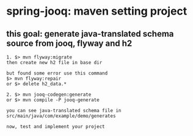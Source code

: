 # spring-jooq:  maven setting project

## this goal: generate java-translated schema source from jooq, flyway and h2
```
1. $> mvn flyway:migrate
then create new h2 file in base dir
 
but found some error use this command 
$> mvn flyway:repair 
or $> delete h2_data.*

2. $> mvn jooq-codegen:generate
or $> mvn compile -P jooq-generate

you can see java-translated schema file in 
src/main/java/com/example/demo/generates

now, test and implement your project
```